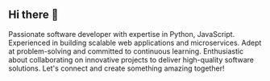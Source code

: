 ## Hi there 👋
Passionate software developer with expertise in Python, JavaScript. Experienced in building scalable web applications and microservices. Adept at problem-solving and committed to continuous learning. Enthusiastic about collaborating on innovative projects to deliver high-quality software solutions. Let's connect and create something amazing together!

<!--
**codingwithmuzim/codingwithmuzim** is a ✨ _special_ ✨ repository because its `README.md` (this file) appears on your GitHub profile.

Here are some ideas to get you started:

- 🔭 I’m currently working on ...
- 🌱 I’m currently learning ...
- 👯 I’m looking to collaborate on ...
- 🤔 I’m looking for help with ...
- 💬 Ask me about ...
- 📫 How to reach me: ...
- 😄 Pronouns: ...
- ⚡ Fun fact: ...
-->
